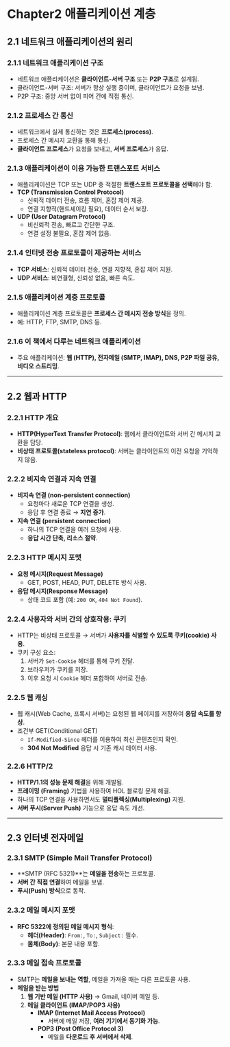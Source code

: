 #  Chapter2 애플리케이션 계층

## 2.1 네트워크 애플리케이션의 원리
### 2.1.1 네트워크 애플리케이션 구조
- 네트워크 애플리케이션은 **클라이언트-서버 구조** 또는 **P2P 구조**로 설계됨.
- 클라이언트-서버 구조: 서버가 항상 실행 중이며, 클라이언트가 요청을 보냄.
- P2P 구조: 중앙 서버 없이 피어 간에 직접 통신.

### 2.1.2 프로세스 간 통신
- 네트워크에서 실제 통신하는 것은 **프로세스(process)**.
- 프로세스 간 메시지 교환을 통해 통신.
- **클라이언트 프로세스**가 요청을 보내고, **서버 프로세스**가 응답.

### 2.1.3 애플리케이션이 이용 가능한 트랜스포트 서비스
- 애플리케이션은 TCP 또는 UDP 중 적절한 **트랜스포트 프로토콜을 선택**해야 함.
- **TCP (Transmission Control Protocol)**  
  - 신뢰적 데이터 전송, 흐름 제어, 혼잡 제어 제공.
  - 연결 지향적(핸드셰이킹 필요), 데이터 순서 보장.
- **UDP (User Datagram Protocol)**  
  - 비신뢰적 전송, 빠르고 간단한 구조.
  - 연결 설정 불필요, 혼잡 제어 없음.

### 2.1.4 인터넷 전송 프로토콜이 제공하는 서비스
- **TCP 서비스**: 신뢰적 데이터 전송, 연결 지향적, 혼잡 제어 지원.
- **UDP 서비스**: 비연결형, 신뢰성 없음, 빠른 속도.

### 2.1.5 애플리케이션 계층 프로토콜
- 애플리케이션 계층 프로토콜은 **프로세스 간 메시지 전송 방식**을 정의.
- 예: HTTP, FTP, SMTP, DNS 등.

### 2.1.6 이 책에서 다루는 네트워크 애플리케이션
- 주요 애플리케이션: **웹 (HTTP), 전자메일 (SMTP, IMAP), DNS, P2P 파일 공유, 비디오 스트리밍**.

---

## 2.2 웹과 HTTP
### 2.2.1 HTTP 개요
- **HTTP(HyperText Transfer Protocol)**: 웹에서 클라이언트와 서버 간 메시지 교환을 담당.
- **비상태 프로토콜(stateless protocol)**: 서버는 클라이언트의 이전 요청을 기억하지 않음.

### 2.2.2 비지속 연결과 지속 연결
- **비지속 연결 (non-persistent connection)**  
  - 요청마다 새로운 TCP 연결을 생성.
  - 응답 후 연결 종료 → **지연 증가**.
- **지속 연결 (persistent connection)**  
  - 하나의 TCP 연결을 여러 요청에 사용.
  - **응답 시간 단축, 리소스 절약**.

### 2.2.3 HTTP 메시지 포맷
- **요청 메시지(Request Message)**  
  - GET, POST, HEAD, PUT, DELETE 방식 사용.
- **응답 메시지(Response Message)**  
  - 상태 코드 포함 (예: `200 OK`, `404 Not Found`).

### 2.2.4 사용자와 서버 간의 상호작용: 쿠키
- HTTP는 비상태 프로토콜 → 서버가 **사용자를 식별할 수 있도록 쿠키(cookie) 사용**.
- 쿠키 구성 요소:
  1. 서버가 `Set-Cookie` 헤더를 통해 쿠키 전달.
  2. 브라우저가 쿠키를 저장.
  3. 이후 요청 시 `Cookie` 헤더 포함하여 서버로 전송.

### 2.2.5 웹 캐싱
- 웹 캐시(Web Cache, 프록시 서버)는 요청된 웹 페이지를 저장하여 **응답 속도를 향상**.
- 조건부 GET(Conditional GET)
  - `If-Modified-Since` 헤더를 이용하여 최신 콘텐츠인지 확인.
  - **304 Not Modified** 응답 시 기존 캐시 데이터 사용.

### 2.2.6 HTTP/2
- **HTTP/1.1의 성능 문제 해결**을 위해 개발됨.
- **프레이밍 (Framing)** 기법을 사용하여 HOL 블로킹 문제 해결.
- 하나의 TCP 연결을 사용하면서도 **멀티플렉싱(Multiplexing)** 지원.
- **서버 푸시(Server Push)** 기능으로 응답 속도 개선.

---

## 2.3 인터넷 전자메일
### 2.3.1 SMTP (Simple Mail Transfer Protocol)
- **SMTP (RFC 5321)**는 **메일을 전송**하는 프로토콜.
- **서버 간 직접 연결**하여 메일을 보냄.
- **푸시(Push) 방식**으로 동작.

### 2.3.2 메일 메시지 포맷
- **RFC 5322에 정의된 메일 메시지 형식**:
  - **헤더(Header)**: `From:`, `To:`, `Subject:` 필수.
  - **몸체(Body)**: 본문 내용 포함.

### 2.3.3 메일 접속 프로토콜
- SMTP는 **메일을 보내는 역할**, 메일을 가져올 때는 다른 프로토콜 사용.
- **메일을 받는 방법**
  1. **웹 기반 메일 (HTTP 사용)** → Gmail, 네이버 메일 등.
  2. **메일 클라이언트 (IMAP/POP3 사용)**
     - **IMAP (Internet Mail Access Protocol)**  
       - 서버에 메일 저장, **여러 기기에서 동기화 가능**.
     - **POP3 (Post Office Protocol 3)**  
       - 메일을 **다운로드 후 서버에서 삭제**.


